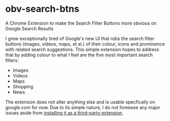 # obv-search-btns
A Chrome Extension to make the Search Filter Buttons more obvious on Google Search Results

I grew exceptionally tired of Google's new UI that robs the search filter buttons (images, videos, maps, et al.) of their colour, icons and prominence with related search suggestions. This simple extension hopes to address that by adding colour to what I feel are the five most important search filters:

- Images
- Videos
- Maps
- Shopping
- News

The extension does not alter anything else and is usable specfically on google.com for now. Due to its simple nature, I do not foreesee any major issues aside from [installing it as a third-party extension](https://www.cnet.com/tech/services-and-software/how-to-install-chrome-extensions-manually/). 
